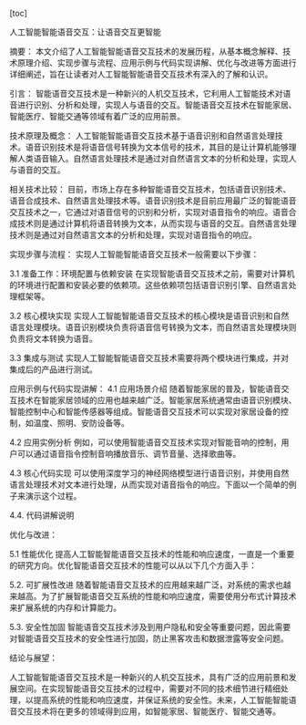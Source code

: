 
[toc]                    
                
                
人工智能智能语音交互：让语音交互更智能

摘要：
本文介绍了人工智能智能语音交互技术的发展历程，从基本概念解释、技术原理介绍、实现步骤与流程、应用示例与代码实现讲解、优化与改进等方面进行详细阐述，旨在让读者对人工智能智能语音交互技术有深入的了解和认识。

引言：
智能语音交互技术是一种新兴的人机交互技术，它利用人工智能技术对语音进行识别、分析和处理，实现人与语音的交互。智能语音交互技术在智能家居、智能医疗、智能交通等领域有着广泛的应用前景。

技术原理及概念：
人工智能智能语音交互技术基于语音识别和自然语言处理技术。语音识别技术是将语音信号转换为文本信号的技术，其目的是让计算机能够理解人类语音输入。自然语言处理技术是通过对自然语言文本的分析和处理，实现人与语音的交互。

相关技术比较：
目前，市场上存在多种智能语音交互技术，包括语音识别技术、语音合成技术、自然语言处理技术等。语音识别技术是目前应用最广泛的智能语音交互技术之一，它通过对语音信号的识别和分析，实现对语音指令的响应。语音合成技术则是通过计算机将语音转换为文本，从而实现与语音的交互。自然语言处理技术则是通过对自然语言文本的分析和处理，实现对语音指令的响应。

实现步骤与流程：
实现人工智能智能语音交互技术一般需要以下步骤：

3.1 准备工作：环境配置与依赖安装
在实现智能语音交互技术之前，需要对计算机的环境进行配置和安装必要的依赖项。这些依赖项包括语音识别引擎、自然语言处理框架等。

3.2 核心模块实现
实现人工智能智能语音交互技术的核心模块是语音识别和自然语言处理模块。语音识别模块负责将语音信号转换为文本，而自然语言处理模块则负责将文本转换为语音。

3.3 集成与测试
实现人工智能智能语音交互技术需要将两个模块进行集成，并对集成后的产品进行测试。

应用示例与代码实现讲解：
4.1 应用场景介绍
随着智能家居的普及，智能语音交互技术在智能家居领域的应用也越来越广泛。智能家居系统通常由语音识别模块、智能控制中心和智能传感器等组成。智能语音交互技术可以实现对家居设备的控制，如温度、照明、安防设备等。

4.2 应用实例分析
例如，可以使用智能语音交互技术实现对智能音响的控制，用户可以通过语音指令控制音响播放音乐、调节音量、选择歌曲等。

4.3 核心代码实现
可以使用深度学习的神经网络模型进行语音识别，并使用自然语言处理技术对文本进行处理，从而实现对语音指令的响应。下面以一个简单的例子来演示这个过程。

4.4. 代码讲解说明



优化与改进：

5.1 性能优化
提高人工智能智能语音交互技术的性能和响应速度，一直是一个重要的研究方向。优化智能语音交互技术的性能可以从以下几个方面入手：


5.2. 可扩展性改进
随着智能语音交互技术的应用越来越广泛，对系统的需求也越来越高。为了扩展智能语音交互系统的性能和响应速度，需要使用分布式计算技术来扩展系统的内存和计算能力。

5.3. 安全性加固
智能语音交互技术涉及到用户隐私和安全等重要问题，因此需要对智能语音交互技术的安全性进行加固，防止黑客攻击和数据泄露等安全问题。

结论与展望：

人工智能智能语音交互技术是一种新兴的人机交互技术，具有广泛的应用前景和发展空间。在实现智能语音交互技术的过程中，需要对不同的技术细节进行精细处理，以提高系统的性能和响应速度，并保证系统的安全性。未来，人工智能智能语音交互技术将在更多的领域得到应用，如智能家居、智能医疗、智能交通等。

